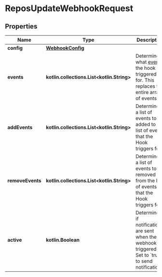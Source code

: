 
# ReposUpdateWebhookRequest

## Properties
Name | Type | Description | Notes
------------ | ------------- | ------------- | -------------
**config** | [**WebhookConfig**](WebhookConfig.md) |  |  [optional]
**events** | **kotlin.collections.List&lt;kotlin.String&gt;** | Determines what [events](https://docs.github.com/webhooks/event-payloads) the hook is triggered for. This replaces the entire array of events. |  [optional]
**addEvents** | **kotlin.collections.List&lt;kotlin.String&gt;** | Determines a list of events to be added to the list of events that the Hook triggers for. |  [optional]
**removeEvents** | **kotlin.collections.List&lt;kotlin.String&gt;** | Determines a list of events to be removed from the list of events that the Hook triggers for. |  [optional]
**active** | **kotlin.Boolean** | Determines if notifications are sent when the webhook is triggered. Set to &#x60;true&#x60; to send notifications. |  [optional]



